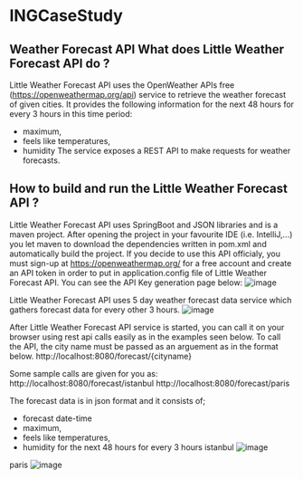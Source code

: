 # INGCaseStudy
Weather Forecast API
What does Little Weather Forecast API do ?
-----------------------------------------
Little Weather Forecast API uses the OpenWeather APIs free (https://openweathermap.org/api) service to retrieve the weather forecast of given cities. It provides the following information for the next 48 hours for every 3 hours in this time period: 
- maximum, 
- feels like temperatures, 
- humidity 
The service exposes a REST API to make requests for weather forecasts.

How to build and run the Little Weather Forecast API ?
-----------------------------------------------------
Little Weather Forecast API uses SpringBoot and JSON libraries and is a maven project. After opening the project in your favourite IDE (i.e. IntelliJ,...) you let maven to download the dependencies written in pom.xml and automatically build the project.
If you decide to use this API officialy, you must sign-up at https://openweathermap.org/ for a free account and create an API token in order to put in application.config file of Little Weather Forecast API.
You can see the API Key generation page below:
![image](https://github.com/kafeinn/INGCaseStudy/assets/15650911/b1885c9b-9dab-4f3a-b09e-1806ef89b782)

Little Weather Forecast API uses 5 day weather forecast data service which gathers forecast data for every other 3 hours.
![image](https://github.com/kafeinn/INGCaseStudy/assets/15650911/47d2ba68-1dbb-4cd0-8837-4812a2d07eb0)

After Little Weather Forecast API service is started, you can call it on your browser using rest api calls easily as in the examples seen below.
To call the API, the city name must be passed as an arguement as in the format below. 
http://localhost:8080/forecast/{cityname}

Some sample calls are given for you as:
http://localhost:8080/forecast/istanbul
http://localhost:8080/forecast/paris

The forecast data is in json format and it consists of;
- forecast date-time
- maximum, 
- feels like temperatures, 
- humidity
for the next 48 hours for every 3 hours
istanbul
![image](https://github.com/kafeinn/INGCaseStudy/assets/15650911/17a400bd-030e-4e39-b0d4-e2da26bfe1e8)

paris
![image](https://github.com/kafeinn/INGCaseStudy/assets/15650911/b6bae77e-663a-42de-b876-381c9ba26043)



